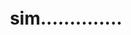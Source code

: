<p align="center">⠀</p>
<p align="center">⠀</p>
<p align="center">⠀</p>
<h1 align="center">sim<span>..............</span></h1>
<p align="center">⠀</p>
<p align="center">⠀</p>
<p align="center">⠀</p>




